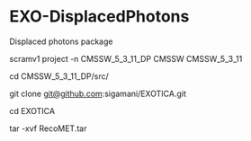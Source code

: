 EXO-DisplacedPhotons
====================

Displaced photons package

scramv1 project -n CMSSW_5_3_11_DP CMSSW CMSSW_5_3_11

cd CMSSW_5_3_11_DP/src/ 

git clone git@github.com:sigamani/EXOTICA.git

cd EXOTICA

tar -xvf RecoMET.tar 
